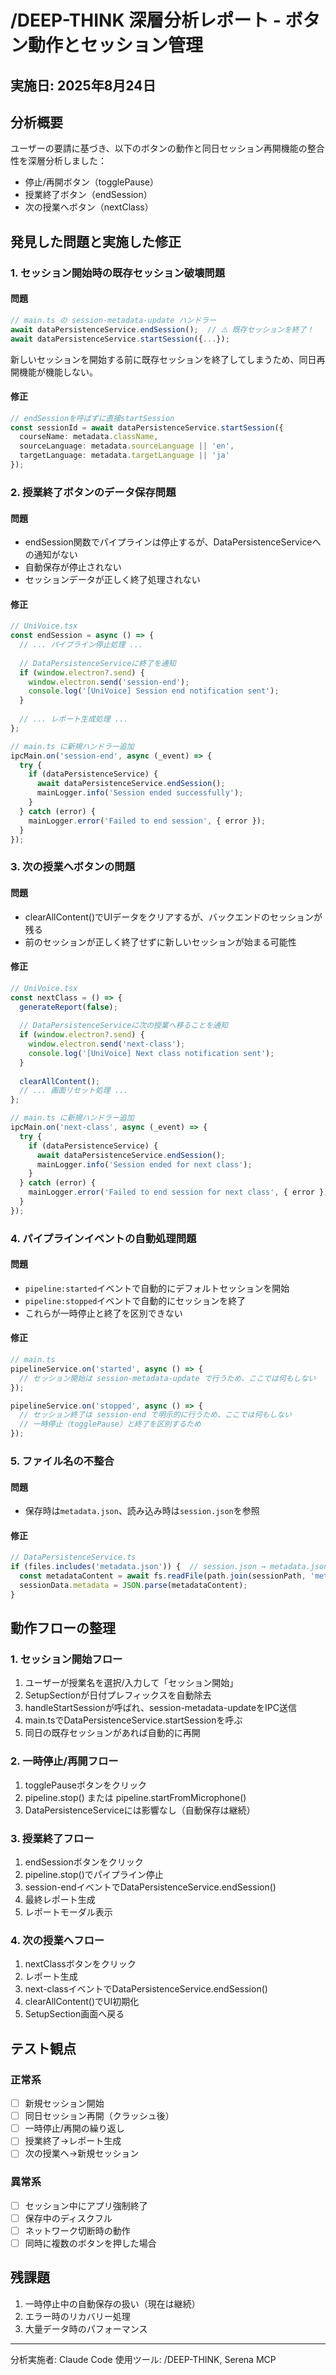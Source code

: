# /DEEP-THINK 深層分析レポート - ボタン動作とセッション管理

## 実施日: 2025年8月24日

## 分析概要
ユーザーの要請に基づき、以下のボタンの動作と同日セッション再開機能の整合性を深層分析しました：
- 停止/再開ボタン（togglePause）
- 授業終了ボタン（endSession）
- 次の授業へボタン（nextClass）

## 発見した問題と実施した修正

### 1. セッション開始時の既存セッション破壊問題

#### 問題
```typescript
// main.ts の session-metadata-update ハンドラー
await dataPersistenceService.endSession();  // ⚠️ 既存セッションを終了！
await dataPersistenceService.startSession({...});
```
新しいセッションを開始する前に既存セッションを終了してしまうため、同日再開機能が機能しない。

#### 修正
```typescript
// endSessionを呼ばずに直接startSession
const sessionId = await dataPersistenceService.startSession({
  courseName: metadata.className,
  sourceLanguage: metadata.sourceLanguage || 'en',
  targetLanguage: metadata.targetLanguage || 'ja'
});
```

### 2. 授業終了ボタンのデータ保存問題

#### 問題
- endSession関数でパイプラインは停止するが、DataPersistenceServiceへの通知がない
- 自動保存が停止されない
- セッションデータが正しく終了処理されない

#### 修正
```typescript
// UniVoice.tsx
const endSession = async () => {
  // ... パイプライン停止処理 ...
  
  // DataPersistenceServiceに終了を通知
  if (window.electron?.send) {
    window.electron.send('session-end');
    console.log('[UniVoice] Session end notification sent');
  }
  
  // ... レポート生成処理 ...
};
```

```typescript
// main.ts に新規ハンドラー追加
ipcMain.on('session-end', async (_event) => {
  try {
    if (dataPersistenceService) {
      await dataPersistenceService.endSession();
      mainLogger.info('Session ended successfully');
    }
  } catch (error) {
    mainLogger.error('Failed to end session', { error });
  }
});
```

### 3. 次の授業へボタンの問題

#### 問題
- clearAllContent()でUIデータをクリアするが、バックエンドのセッションが残る
- 前のセッションが正しく終了せずに新しいセッションが始まる可能性

#### 修正
```typescript
// UniVoice.tsx
const nextClass = () => {
  generateReport(false);
  
  // DataPersistenceServiceに次の授業へ移ることを通知
  if (window.electron?.send) {
    window.electron.send('next-class');
    console.log('[UniVoice] Next class notification sent');
  }
  
  clearAllContent();
  // ... 画面リセット処理 ...
};
```

```typescript
// main.ts に新規ハンドラー追加
ipcMain.on('next-class', async (_event) => {
  try {
    if (dataPersistenceService) {
      await dataPersistenceService.endSession();
      mainLogger.info('Session ended for next class');
    }
  } catch (error) {
    mainLogger.error('Failed to end session for next class', { error });
  }
});
```

### 4. パイプラインイベントの自動処理問題

#### 問題
- `pipeline:started`イベントで自動的にデフォルトセッションを開始
- `pipeline:stopped`イベントで自動的にセッションを終了
- これらが一時停止と終了を区別できない

#### 修正
```typescript
// main.ts
pipelineService.on('started', async () => {
  // セッション開始は session-metadata-update で行うため、ここでは何もしない
});

pipelineService.on('stopped', async () => {
  // セッション終了は session-end で明示的に行うため、ここでは何もしない
  // 一時停止（togglePause）と終了を区別するため
});
```

### 5. ファイル名の不整合

#### 問題
- 保存時は`metadata.json`、読み込み時は`session.json`を参照

#### 修正
```typescript
// DataPersistenceService.ts
if (files.includes('metadata.json')) {  // session.json → metadata.json
  const metadataContent = await fs.readFile(path.join(sessionPath, 'metadata.json'), 'utf-8');
  sessionData.metadata = JSON.parse(metadataContent);
}
```

## 動作フローの整理

### 1. セッション開始フロー
1. ユーザーが授業名を選択/入力して「セッション開始」
2. SetupSectionが日付プレフィックスを自動除去
3. handleStartSessionが呼ばれ、session-metadata-updateをIPC送信
4. main.tsでDataPersistenceService.startSessionを呼ぶ
5. 同日の既存セッションがあれば自動的に再開

### 2. 一時停止/再開フロー
1. togglePauseボタンをクリック
2. pipeline.stop() または pipeline.startFromMicrophone()
3. DataPersistenceServiceには影響なし（自動保存は継続）

### 3. 授業終了フロー
1. endSessionボタンをクリック
2. pipeline.stop()でパイプライン停止
3. session-endイベントでDataPersistenceService.endSession()
4. 最終レポート生成
5. レポートモーダル表示

### 4. 次の授業へフロー
1. nextClassボタンをクリック
2. レポート生成
3. next-classイベントでDataPersistenceService.endSession()
4. clearAllContent()でUI初期化
5. SetupSection画面へ戻る

## テスト観点

### 正常系
- [ ] 新規セッション開始
- [ ] 同日セッション再開（クラッシュ後）
- [ ] 一時停止/再開の繰り返し
- [ ] 授業終了→レポート生成
- [ ] 次の授業へ→新規セッション

### 異常系
- [ ] セッション中にアプリ強制終了
- [ ] 保存中のディスクフル
- [ ] ネットワーク切断時の動作
- [ ] 同時に複数のボタンを押した場合

## 残課題
1. 一時停止中の自動保存の扱い（現在は継続）
2. エラー時のリカバリー処理
3. 大量データ時のパフォーマンス

---

分析実施者: Claude Code
使用ツール: /DEEP-THINK, Serena MCP